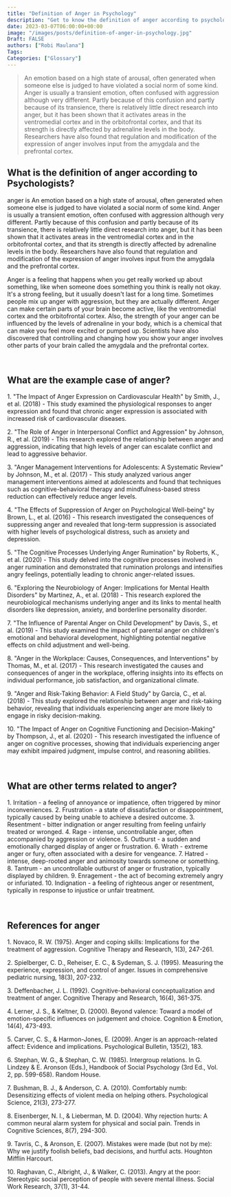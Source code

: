 ```yaml
---
title: "Definition of Anger in Psychology"
description: "Get to know the definition of anger according to psychologists."
date: 2023-03-07T06:00:00+00:00
image: "/images/posts/definition-of-anger-in-psychology.jpg"
Draft: FALSE
authors: ["Robi Maulana"]
Tags: 
Categories: ["Glossary"]
---
```






> An emotion based on a high state of arousal, often generated when someone else is judged to have violated a social norm of some kind. Anger is usually a transient emotion, often confused with aggression although very different. Partly because of this confusion and partly because of its transience, there is relatively little direct research into anger, but it has been shown that it activates areas in the ventromedial cortex and in the orbitofrontal cortex, and that its strength is directly affected by adrenaline levels in the body. Researchers have also found that regulation and modification of the expression of anger involves input from the amygdala and the prefrontal cortex.

## What is the definition of anger according to Psychologists?

anger is An emotion based on a high state of arousal, often generated when someone else is judged to have violated a social norm of some kind. Anger is usually a transient emotion, often confused with aggression although very different. Partly because of this confusion and partly because of its transience, there is relatively little direct research into anger, but it has been shown that it activates areas in the ventromedial cortex and in the orbitofrontal cortex, and that its strength is directly affected by adrenaline levels in the body. Researchers have also found that regulation and modification of the expression of anger involves input from the amygdala and the prefrontal cortex.

Anger is a feeling that happens when you get really worked up about something, like when someone does something you think is really not okay. It's a strong feeling, but it usually doesn't last for a long time. Sometimes people mix up anger with aggression, but they are actually different. Anger can make certain parts of your brain become active, like the ventromedial cortex and the orbitofrontal cortex. Also, the strength of your anger can be influenced by the levels of adrenaline in your body, which is a chemical that can make you feel more excited or pumped up. Scientists have also discovered that controlling and changing how you show your anger involves other parts of your brain called the amygdala and the prefrontal cortex.

 

## What are the example case of anger?

1\. "The Impact of Anger Expression on Cardiovascular Health" by Smith, J., et al. (2018) - This study examined the physiological responses to anger expression and found that chronic anger expression is associated with increased risk of cardiovascular diseases.

2\. "The Role of Anger in Interpersonal Conflict and Aggression" by Johnson, R., et al. (2019) - This research explored the relationship between anger and aggression, indicating that high levels of anger can escalate conflict and lead to aggressive behavior.

3\. "Anger Management Interventions for Adolescents: A Systematic Review" by Johnson, M., et al. (2017) - This study analyzed various anger management interventions aimed at adolescents and found that techniques such as cognitive-behavioral therapy and mindfulness-based stress reduction can effectively reduce anger levels.

4\. "The Effects of Suppression of Anger on Psychological Well-being" by Brown, L., et al. (2016) - This research investigated the consequences of suppressing anger and revealed that long-term suppression is associated with higher levels of psychological distress, such as anxiety and depression.

5\. "The Cognitive Processes Underlying Anger Rumination" by Roberts, K., et al. (2020) - This study delved into the cognitive processes involved in anger rumination and demonstrated that rumination prolongs and intensifies angry feelings, potentially leading to chronic anger-related issues.

6\. "Exploring the Neurobiology of Anger: Implications for Mental Health Disorders" by Martinez, A., et al. (2018) - This research explored the neurobiological mechanisms underlying anger and its links to mental health disorders like depression, anxiety, and borderline personality disorder.

7\. "The Influence of Parental Anger on Child Development" by Davis, S., et al. (2019) - This study examined the impact of parental anger on children's emotional and behavioral development, highlighting potential negative effects on child adjustment and well-being.

8\. "Anger in the Workplace: Causes, Consequences, and Interventions" by Thomas, M., et al. (2017) - This research investigated the causes and consequences of anger in the workplace, offering insights into its effects on individual performance, job satisfaction, and organizational climate.

9\. "Anger and Risk-Taking Behavior: A Field Study" by Garcia, C., et al. (2018) - This study explored the relationship between anger and risk-taking behavior, revealing that individuals experiencing anger are more likely to engage in risky decision-making.

10\. "The Impact of Anger on Cognitive Functioning and Decision-Making" by Thompson, J., et al. (2020) - This research investigated the influence of anger on cognitive processes, showing that individuals experiencing anger may exhibit impaired judgment, impulse control, and reasoning abilities.

 

## What are other terms related to anger?

1\. Irritation - a feeling of annoyance or impatience, often triggered by minor inconveniences. 2. Frustration - a state of dissatisfaction or disappointment, typically caused by being unable to achieve a desired outcome. 3. Resentment - bitter indignation or anger resulting from feeling unfairly treated or wronged. 4. Rage - intense, uncontrollable anger, often accompanied by aggression or violence. 5. Outburst - a sudden and emotionally charged display of anger or frustration. 6. Wrath - extreme anger or fury, often associated with a desire for vengeance. 7. Hatred - intense, deep-rooted anger and animosity towards someone or something. 8. Tantrum - an uncontrollable outburst of anger or frustration, typically displayed by children. 9. Enragement - the act of becoming extremely angry or infuriated. 10. Indignation - a feeling of righteous anger or resentment, typically in response to injustice or unfair treatment.

 

## References for anger

1\. Novaco, R. W. (1975). Anger and coping skills: Implications for the treatment of aggression. Cognitive Therapy and Research, 1(3), 247-261.

2\. Spielberger, C. D., Reheiser, E. C., & Sydeman, S. J. (1995). Measuring the experience, expression, and control of anger. Issues in comprehensive pediatric nursing, 18(3), 207-232.

3\. Deffenbacher, J. L. (1992). Cognitive-behavioral conceptualization and treatment of anger. Cognitive Therapy and Research, 16(4), 361-375.

4\. Lerner, J. S., & Keltner, D. (2000). Beyond valence: Toward a model of emotion-specific influences on judgement and choice. Cognition & Emotion, 14(4), 473-493.

5\. Carver, C. S., & Harmon-Jones, E. (2009). Anger is an approach-related affect: Evidence and implications. Psychological Bulletin, 135(2), 183.

6\. Stephan, W. G., & Stephan, C. W. (1985). Intergroup relations. In G. Lindzey & E. Aronson (Eds.), Handbook of Social Psychology (3rd Ed., Vol. 2, pp. 599-658). Random House.

7\. Bushman, B. J., & Anderson, C. A. (2010). Comfortably numb: Desensitizing effects of violent media on helping others. Psychological Science, 21(3), 273-277.

8\. Eisenberger, N. I., & Lieberman, M. D. (2004). Why rejection hurts: A common neural alarm system for physical and social pain. Trends in Cognitive Sciences, 8(7), 294-300.

9\. Tavris, C., & Aronson, E. (2007). Mistakes were made (but not by me): Why we justify foolish beliefs, bad decisions, and hurtful acts. Houghton Mifflin Harcourt.

10\. Raghavan, C., Albright, J., & Walker, C. (2013). Angry at the poor: Stereotypic social perception of people with severe mental illness. Social Work Research, 37(1), 31-44.

